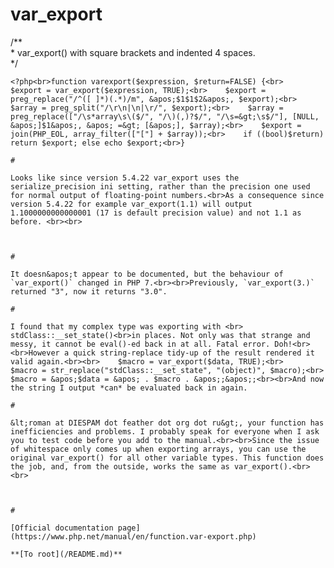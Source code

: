 # var_export



/**<br> * var_export() with square brackets and indented 4 spaces.<br> */<br>

```
<?php<br>function varexport($expression, $return=FALSE) {<br>    $export = var_export($expression, TRUE);<br>    $export = preg_replace("/^([ ]*)(.*)/m", &apos;$1$1$2&apos;, $export);<br>    $array = preg_split("/\r\n|\n|\r/", $export);<br>    $array = preg_replace(["/\s*array\s\($/", "/\)(,)?$/", "/\s=&gt;\s$/"], [NULL, &apos;]$1&apos;, &apos; =&gt; [&apos;], $array);<br>    $export = join(PHP_EOL, array_filter(["["] + $array));<br>    if ((bool)$return) return $export; else echo $export;<br>}  

#

Looks like since version 5.4.22 var_export uses the serialize_precision ini setting, rather than the precision one used for normal output of floating-point numbers.<br>As a consequence since version 5.4.22 for example var_export(1.1) will output 1.1000000000000001 (17 is default precision value) and not 1.1 as before. <br><br>

```
<?php 
//ouput 1.1000000000000001
var_export(1.1)
 ?>
```
  

#

It doesn&apos;t appear to be documented, but the behaviour of `var_export()` changed in PHP 7.<br><br>Previously, `var_export(3.)` returned "3", now it returns "3.0".  

#

I found that my complex type was exporting with <br>  stdClass::__set_state()<br>in places. Not only was that strange and messy, it cannot be eval()-ed back in at all. Fatal error. Doh!<br><br>However a quick string-replace tidy-up of the result rendered it valid again.<br><br>    $macro = var_export($data, TRUE);<br>    $macro = str_replace("stdClass::__set_state", "(object)", $macro);<br>    $macro = &apos;$data = &apos; . $macro . &apos;;&apos;;<br><br>And now the string I output *can* be evaluated back in again.  

#

&lt;roman at DIESPAM dot feather dot org dot ru&gt;, your function has inefficiencies and problems. I probably speak for everyone when I ask you to test code before you add to the manual.<br><br>Since the issue of whitespace only comes up when exporting arrays, you can use the original var_export() for all other variable types. This function does the job, and, from the outside, works the same as var_export().<br><br>

```
<?php

function var_export_min($var, $return = false) {
    if (is_array($var)) {
        $toImplode = array();
        foreach ($var as $key =&gt; $value) {
            $toImplode[] = var_export($key, true).&apos;=&gt;&apos;.var_export_min($value, true);
        }
        $code = &apos;array(&apos;.implode(&apos;,&apos;, $toImplode).&apos;)&apos;;
        if ($return) return $code;
        else echo $code;
    } else {
        return var_export($var, $return);
    }
}

?>
```
  

#

[Official documentation page](https://www.php.net/manual/en/function.var-export.php)

**[To root](/README.md)**